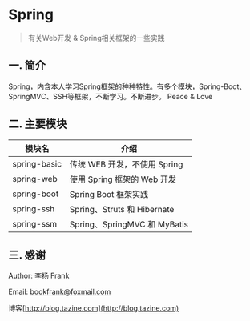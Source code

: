 # Spring

> 有关Web开发 & Spring相关框架的一些实践
>

## 一. 简介 ##

Spring，内含本人学习Spring框架的种种特性。有多个模块，Spring-Boot、SpringMVC、SSH等框架，不断学习。不断进步。
Peace & Love

## 二. 主要模块

| 模块名                 | 介绍                    |
| ------------------- | --------------------- |
| spring-basic  | 传统 WEB 开发，不使用 Spring       |
| spring-web       | 使用 Spring 框架的 Web 开发 |
| spring-boot  | Spring Boot 框架实践             |
| spring-ssh| Spring、Struts 和 Hibernate      |
| spring-ssm    | Spring、SpringMVC 和 MyBatis       |

## 三. 感谢 ##

Author: 李扬 Frank   

Email: bookfrank@foxmail.com

博客[http://blog.tazine.com](http://blog.tazine.com)